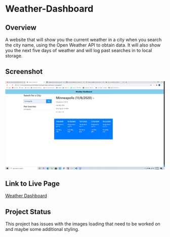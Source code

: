 # Weather-Dashboard


## Overview
A website that will show you the current weather in a city when you search the city name, using the Open Weather API to obtain data. It will also show you the next five days of weather and will log past searches in to local storage.

## Screenshot
![Weather Dashboard](imgs/home.png)

## Link to Live Page
[Weather Dashboard](https://hlamkins.github.io/Weather-Dashboard/)

## Project Status
This project has issues with the images loading that need to be worked on and maybe some additional styling.